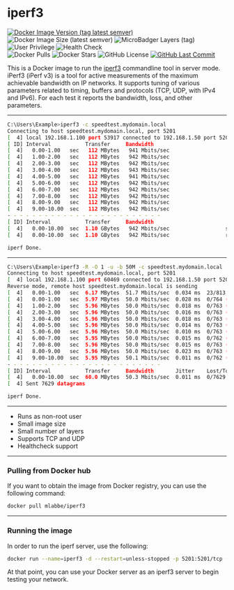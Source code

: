# iperf3

[![Docker Image Version (tag latest semver)](https://img.shields.io/docker/v/mlabbe/iperf3/latest?logo=docker)](https://hub.docker.com/r/mlabbe/iperf3 "Docker Hub Repository") ![Docker Image Size (latest semver)](https://img.shields.io/docker/image-size/mlabbe/iperf3/latest?logo=docker) ![MicroBadger Layers (tag)](https://img.shields.io/microbadger/layers/mlabbe/iperf3/latest?logo=docker) ![User Privilege](https://img.shields.io/badge/user%20privilege-non--root-success?logo=docker) ![Health Check](https://img.shields.io/badge/health%20check-yes-success?logo=docker)  
![Docker Pulls](https://img.shields.io/docker/pulls/mlabbe/iperf3?logo=docker) ![Docker Stars](https://img.shields.io/docker/stars/mlabbe/iperf3?logo=docker) ![GitHub License](https://img.shields.io/github/license/michellabbe/docker-iperf3?logo=github) [![GitHub Last Commit](https://img.shields.io/github/last-commit/michellabbe/docker-iperf3?logo=github)](https://github.com/michellabbe/docker-iperf3 "GitHub project") 

This is a Docker image to run the [iperf3](https://github.com/esnet/iperf) commandline tool in server mode.
iPerf3 (iPerf v3) is a tool for active measurements of the maximum achievable bandwidth on IP networks.
It supports tuning of various parameters related to timing, buffers and protocols (TCP, UDP, with IPv4 and IPv6).
For each test it reports the bandwidth, loss, and other parameters.

________________________________________
```sh
C:\Users\Example>iperf3 -c speedtest.mydomain.local
Connecting to host speedtest.mydomain.local, port 5201
[  4] local 192.168.1.100 port 53917 connected to 192.168.1.50 port 5201
[ ID] Interval           Transfer     Bandwidth
[  4]   0.00-1.00   sec   112 MBytes   941 Mbits/sec
[  4]   1.00-2.00   sec   112 MBytes   942 Mbits/sec
[  4]   2.00-3.00   sec   112 MBytes   942 Mbits/sec
[  4]   3.00-4.00   sec   112 MBytes   943 Mbits/sec
[  4]   4.00-5.00   sec   112 MBytes   941 Mbits/sec
[  4]   5.00-6.00   sec   112 MBytes   942 Mbits/sec
[  4]   6.00-7.00   sec   112 MBytes   942 Mbits/sec
[  4]   7.00-8.00   sec   112 MBytes   942 Mbits/sec
[  4]   8.00-9.00   sec   112 MBytes   942 Mbits/sec
[  4]   9.00-10.00  sec   112 MBytes   942 Mbits/sec
- - - - - - - - - - - - - - - - - - - - - - - - -
[ ID] Interval           Transfer     Bandwidth
[  4]   0.00-10.00  sec  1.10 GBytes   942 Mbits/sec                  sender
[  4]   0.00-10.00  sec  1.10 GBytes   942 Mbits/sec                  receiver

iperf Done.
```
________________________________________
```sh
C:\Users\Example>iperf3 -R -O 1 -u -b 50M -c speedtest.mydomain.local
Connecting to host speedtest.mydomain.local, port 5201
[  4] local 192.168.1.100 port 60469 connected to 192.168.1.50 port 5201
Reverse mode, remote host speedtest.mydomain.local is sending
[  4]   0.00-1.00   sec  6.17 MBytes  51.7 Mbits/sec  0.034 ms  23/813 (2.8%)  (omitted)
[  4]   0.00-1.00   sec  5.97 MBytes  50.0 Mbits/sec  0.028 ms  0/764 (0%)
[  4]   1.00-2.00   sec  5.96 MBytes  50.0 Mbits/sec  0.018 ms  0/763 (0%)
[  4]   2.00-3.00   sec  5.96 MBytes  50.0 Mbits/sec  0.016 ms  0/763 (0%)
[  4]   3.00-4.00   sec  5.96 MBytes  50.0 Mbits/sec  0.018 ms  0/763 (0%)
[  4]   4.00-5.00   sec  5.96 MBytes  50.0 Mbits/sec  0.014 ms  0/763 (0%)
[  4]   5.00-6.00   sec  5.96 MBytes  50.0 Mbits/sec  0.010 ms  0/763 (0%)
[  4]   6.00-7.00   sec  5.95 MBytes  50.0 Mbits/sec  0.015 ms  0/762 (0%)
[  4]   7.00-8.00   sec  5.96 MBytes  50.0 Mbits/sec  0.015 ms  0/763 (0%)
[  4]   8.00-9.00   sec  5.96 MBytes  50.0 Mbits/sec  0.023 ms  0/763 (0%)
[  4]   9.00-10.00  sec  5.95 MBytes  50.1 Mbits/sec  0.011 ms  0/762 (0%)
- - - - - - - - - - - - - - - - - - - - - - - - -
[ ID] Interval           Transfer     Bandwidth       Jitter    Lost/Total Datagrams
[  4]   0.00-10.00  sec  60.0 MBytes  50.3 Mbits/sec  0.011 ms  0/7629 (0%)
[  4] Sent 7629 datagrams

iperf Done.
```
________________________________________
- Runs as non-root user
- Small image size
- Small number of layers
- Supports TCP and UDP
- Healthcheck support

________________________________________
### Pulling from Docker hub
If you want to obtain the image from Docker registry, you can use the following command:
```sh
docker pull mlabbe/iperf3
```
________________________________________
### Running the image
In order to run the iperf server, use the following:
```sh
docker run --name=iperf3 -d --restart=unless-stopped -p 5201:5201/tcp -p 5201:5201/udp mlabbe/iperf3
```
At that point, you can use your Docker server as an iperf3 server to begin testing your network.
